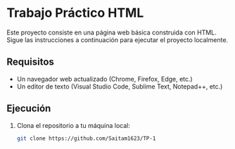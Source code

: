 # Trabajo Práctico HTML

Este proyecto consiste en una página web básica construida con HTML. Sigue las instrucciones a continuación para ejecutar el proyecto localmente.

## Requisitos

- Un navegador web actualizado (Chrome, Firefox, Edge, etc.)
- Un editor de texto (Visual Studio Code, Sublime Text, Notepad++, etc.)

## Ejecución

1. Clona el repositorio a tu máquina local:
   ```bash
   git clone https://github.com/Saitam1623/TP-1
